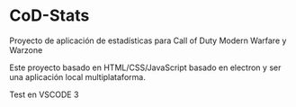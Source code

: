 # CoD-Stats
Proyecto de aplicación de estadísticas para Call of Duty Modern Warfare y Warzone

Este proyecto basado en HTML/CSS/JavaScript basado en electron y ser una aplicación local multiplataforma.

Test en VSCODE 3
